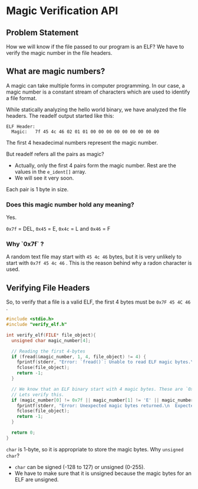 # Magic Verification API

## Problem Statement

How we will know if the file passed to our program is an ELF? We have to verify the magic number in the file headers.

## What are magic numbers?

A magic can take multiple forms in computer programming. In our case, a magic number is a constant stream of characters which are used to identify a file format.

While statically analyzing the hello world binary, we have analyzed the file headers. The readelf output started like this:

```
ELF Header:
  Magic:   7f 45 4c 46 02 01 01 00 00 00 00 00 00 00 00 00
```

The first 4 hexadecimal numbers represent the magic number.

But readelf refers all the pairs as magic?

* Actually, only the first 4 pairs form the magic number. Rest are the values in the `e_ident[]` array.
* We will see it very soon.

Each pair is 1 byte in size.

### Does this magic number hold any meaning?

Yes.

`0x7f` = DEL, `0x45` = E, `0x4c` = L and `0x46` = F

### Why \`0x7f\` ?

A random text file may start with `45 4c 46` bytes, but it is very unlikely to start with `0x7f 45 4c 46` . This is the reason behind why a radon character is used.

## Verifying File Headers

So, to verify that a file is a valid ELF, the first 4 bytes must be `0x7F 45 4C 46` .

```c
#include <stdio.h>
#include "verify_elf.h"

int verify_elf(FILE* file_object){
  unsigned char magic_number[4];

  // Reading the first 4-bytes
  if (fread(&magic_number, 1, 4, file_object) != 4) {
    fprintf(stderr, "Error: `fread()`: Unable to read ELF magic bytes.\n");
    fclose(file_object);
    return -1;
  }

  // We know that an ELF binary start with 4 magic bytes. These are `0x7f`, `E`, `L`, `F`.
  // Lets verify this.
  if (magic_number[0] != 0x7f || magic_number[1] != 'E' || magic_number[2] != 'L' || magic_number[3] != 'F'){
    fprintf(stderr, "Error: Unexpected magic bytes returned.\n  Expected: `0x7F, E, L, F`\n  Found: %c, %c, %c, %c\n", magic_number[0], magic_number[1], magic_number[2], magic_number[3]);
    fclose(file_object);
    return -1;
  }

  return 0;
}
```

`char` is 1-byte, so it is appropriate to store the magic bytes. Why `unsigned char`?

* `char` can be signed (-128 to 127) or unsigned (0-255).
* We have to make sure that it is unsigned because the magic bytes for an ELF are unsigned.
















